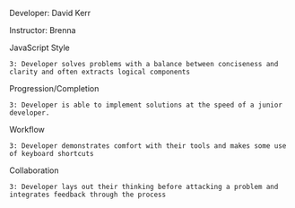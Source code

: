 Developer: David Kerr

Instructor: Brenna

JavaScript Style

    3: Developer solves problems with a balance between conciseness and clarity and often extracts logical components

Progression/Completion

    3: Developer is able to implement solutions at the speed of a junior developer.

Workflow

    3: Developer demonstrates comfort with their tools and makes some use of keyboard shortcuts


Collaboration

    3: Developer lays out their thinking before attacking a problem and integrates feedback through the process
